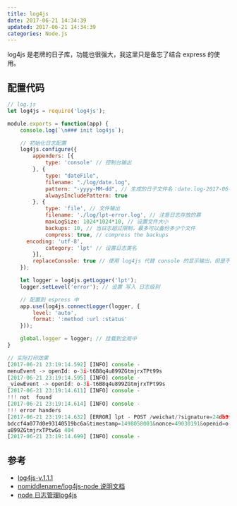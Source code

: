 ```yaml
---
title: log4js
date: 2017-06-21 14:34:39
updated: 2017-06-21 14:34:39
categories: Node.js
---
```

log4js 是老牌的日子库，功能也很强大，我这里只是备忘了结合 express 的使用。

## 配置代码
```js
// log.js
let log4js = require('log4js');

module.exports = function(app) {
	console.log(`\n### init log4js`);

	// 初始化日志配置
	log4js.configure({
		appenders: [{
			type: 'console' // 控制台输出
		}, {
			type: "dateFile",
			filename: "./log/date.log",
			pattern: "-yyyy-MM-dd", // 生成的日子文件名：date.log-2017-06-01
			alwaysIncludePattern: true
		}, {
			type: 'file', // 文件输出
			filename: './log/lpt-error.log', // 注意日志存放的慕
			maxLogSize: 1024*1024*10, // 设置文件大小
			backups: 10, // 当日志超过限制，最多可以备份多少个文件
			compress: true, // compress the backups
      encoding: 'utf-8',
			category: 'lpt' // 设置日志类名
		}],
		replaceConsole: true // 使用 log4js 代替 console 的显示输出，但是不会记录到文件中
	});

	let logger = log4js.getLogger('lpt');
	logger.setLevel('error'); // 设置 写入 日志级别

	// 配置到 espress 中
	app.use(log4js.connectLogger(logger, {
		level: 'auto',
		format: ':method :url :status'
	}));

	global.logger = logger; // 挂载到全局中
}

// 实际打印效果 
[2017-06-21 23:19:14.592] [INFO] console -
menuEvent -> openId: o-3i-t6B8q4u899ZGtmjrxTPt99s
[2017-06-21 23:19:14.595] [INFO] console -
_viewEvent -> openId: o-3i-t6B8q4u899ZGtmjrxTPt99s
[2017-06-21 23:19:14.611] [INFO] console -
!!! not  found
[2017-06-21 23:19:14.614] [INFO] console -
!!! error handers
[2017-06-21 23:19:14.632] [ERROR] lpt - POST /weichat/?signature=24db9fbb577b909
bdccf4a077d0e93140519bc6a&timestamp=1498058001&nonce=49030191&openid=o-3i-t6B8q4
u899ZGtmjrxTPtwGs 404
[2017-06-21 23:19:14.699] [INFO] console -
```


## 参考
- [log4js-v.1.1.1](https://github.com/nomiddlename/log4js-node/tree/v1.1.1)
- [nomiddlename/log4js-node 说明文档](https://github.com/nomiddlename/log4js-node/wiki)
- [node 日志管理log4js](http://www.blogways.net/blog/2014/06/09/node-log4js.html)